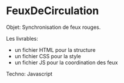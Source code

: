 # FeuxDeCirculation
Objet:
Synchronisation de feux rouges.
 
 Les livrables:
 - un fichier HTML pour la structure 
  - un fichier CSS pour la style  
   - un fichier JS pour la coordination des feux

Techno:
Javascript
